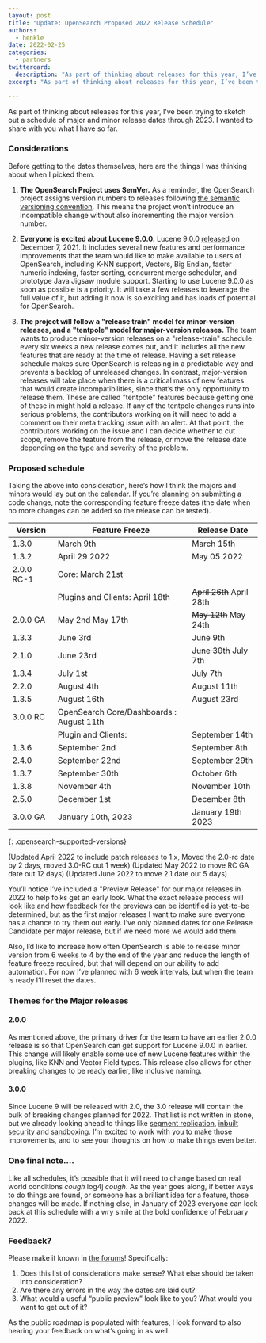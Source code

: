 ```yaml
---
layout: post
title: "Update: OpenSearch Proposed 2022 Release Schedule"
authors:
  - henkle
date: 2022-02-25
categories:
  - partners
twittercard:
  description: "As part of thinking about releases for this year, I’ve been trying to sketch out a schedule of major and minor release dates through 2023. I wanted to share with you what I have so far, and hear your thoughts."
excerpt: "As part of thinking about releases for this year, I’ve been trying to sketch out a schedule of major and minor release dates through 2023. I wanted to share with you what I have so far, and hear your thoughts."

---
```


As part of thinking about releases for this year, I’ve been trying to sketch out a schedule of major and minor release dates through 2023. I wanted to share with you what I have so far.

### Considerations

Before getting to the dates themselves, here are the things I was thinking about when I picked them.

1. **The OpenSearch Project uses SemVer.**
As a reminder, the OpenSearch project assigns version numbers to releases following [the semantic versioning convention](https://opensearch.org/blog/technical-post/2021/08/what-is-semver/).  This means the project won’t introduce an incompatible change without also incrementing the major version number.  

2.  **Everyone is excited about Lucene 9.0.0.**
Lucene 9.0.0 [released](https://lucene.apache.org/core/corenews.html#apache-lucenetm-900-available) on December 7, 2021. It includes several new features and performance improvements that the team would like to make available to users of OpenSearch, including K-NN support, Vectors, Big Endian, faster numeric indexing, faster sorting, concurrent merge scheduler, and prototype Java Jigsaw module support. Starting to use Lucene 9.0.0 as soon as possible is a priority. It will take a few releases to leverage the full value of it, but adding it now is so exciting and has loads of potential for OpenSearch.

3.  **The project will follow a "release train" model for minor-version releases, and a "tentpole" model for major-version releases.**
The team wants to produce minor-version releases on a "release-train" schedule: every six weeks a new release comes out, and it includes all the new features that are ready at the time of release.  Having a set release schedule makes sure OpenSearch is releasing in a predictable way and prevents a backlog of unreleased changes. In contrast, major-version releases will take place when there is a critical mass of new features that would create incompatibilities, since that’s the only opportunity to release them. These are called "tentpole" features because getting one of these in might hold a release. If any of the tentpole changes runs into serious problems, the contributors working on it will need to add a comment on their meta tracking issue with an alert. At that point, the contributors working on the issue and I can decide whether to cut scope, remove the feature from the release, or move the release date depending on the type and severity of the problem.



### Proposed schedule

Taking the above into consideration, here’s how I think the majors and minors would lay out on the calendar.  If you’re planning on submitting a code change, note the corresponding feature freeze dates (the date when no more changes can be added so the release can be tested).

|Version	|Feature Freeze	|Release Date	|
|-------------	|-------------	|-------------	|
|1.3.0	|March 9th	|March 15th	|
|1.3.2  |April 29 2022 | May 05 2022 |
|2.0.0 RC-1	|Core: March 21st|	|
| 	|Plugins and Clients: April 18th	| ~~April 26th~~ April 28th	|
|2.0.0 GA	|~~May 2nd~~ May 17th	|~~May 12th~~ May 24th 	|
|1.3.3 | June 3rd  | June 9th  |
|2.1.0	|June 23rd	|~~June 30th~~	July 7th|
|1.3.4  | July 1st | July 7th |
|2.2.0	|August 4th	|August 11th	|
|1.3.5  | August 16th | August 23rd  |
|3.0.0 RC	|  OpenSearch Core/Dashboards : August 11th	|	|
| | Plugin and Clients: | September 14th|
|1.3.6  |September 2nd | September 8th |
|2.4.0	|September 22nd	|September 29th	|
|1.3.7  |September 30th |October 6th |
|1.3.8  |November 4th | November 10th |
|2.5.0	|December 1st	|December 8th	|
|3.0.0 GA	|January 10th, 2023	|January 19th 2023	|
{: .opensearch-supported-versions}

(Updated April 2022 to include patch releases to 1.x, Moved the 2.0-rc date by 2 days, moved 3.0-RC out 1 week)
(Updated May 2022 to move RC GA date out 12 days)
(Updated June 2022 to move 2.1 date out 5 days)

You’ll notice I’ve included a "Preview Release" for our major releases in 2022 to help folks get an early look. What the exact release process will look like and how feedback for the previews can be identified is yet-to-be determined, but as the first major releases I want to make sure everyone has a chance to try them out early.  I've only planned dates for one Release Candidate per major release, but if we need more we would add them.

Also, I’d like to increase how often OpenSearch is able to release minor version from 6 weeks to 4 by the end of the year and reduce the length of feature freeze required, but that will depend on our ability to add automation. For now I’ve planned with 6 week intervals, but when the team is ready I’ll reset the dates.

### Themes for the Major releases

#### 2.0.0

As mentioned above, the primary driver for the team to have an earlier 2.0.0 release is so that OpenSearch can get support for Lucene 9.0.0 in earlier. This change will likely enable some use of new Lucene features within the plugins, like KNN and Vector Field types. This release also allows for other breaking changes to be ready earlier, like inclusive naming.  

#### 3.0.0

Since Lucene 9 will be released with 2.0, the 3.0 release will contain the bulk of breaking changes planned for 2022. That list is not written in stone, but we already looking ahead to things like [segment replication](https://github.com/opensearch-project/OpenSearch/issues/1694), [inbuilt security](https://github.com/opensearch-project/OpenSearch/issues/1029) and [sandboxing](https://github.com/opensearch-project/OpenSearch/issues/1422).  I’m excited to work with you to make those improvements, and to see your thoughts on how to make things even better.

### One final note....

Like all schedules, it’s possible that it will need to change based on real world conditions *cough* log4j *cough*. As the year goes along, if better ways to do things are found, or someone has a brilliant idea for a feature, those changes will be made.  If nothing else, in January of 2023 everyone can look back at this schedule with a wry smile at the bold confidence of February 2022.

### Feedback?

Please make it known in [the forums](https://discuss.opendistrocommunity.dev/t/2022-release-schedule/8739)!  Specifically:

1. Does this list of considerations make sense?  What else should be taken into consideration?
2. Are there any errors in the way the dates are laid out?
3. What would a useful “public preview” look like to you?  What would you want to get out of it?

As the public roadmap is populated with features, I look forward to also hearing your feedback on what’s going in as well.
